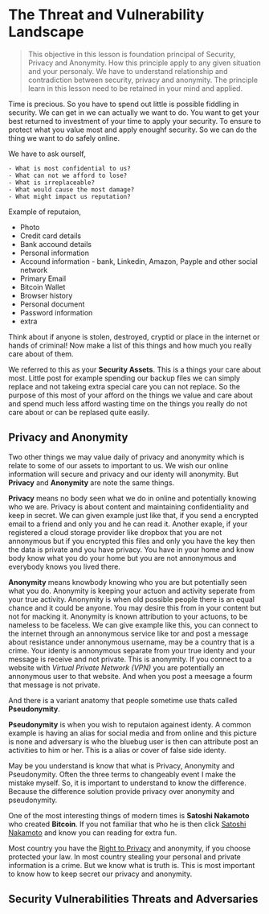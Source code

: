# The Threat and Vulnerability Landscape

> This objective in this lesson is foundation principal of Security, Privacy and Anonymity. How this principle apply to any given situation and your personaly. We have to understand relationship and contradiction between security, privacy and anonymity. The principle learn in this lesson need to be retained in your mind and applied.

Time is precious. So you have to spend out little is possible fiddling in security. We can get in we can actually we want to do. You want to get your best returned to investment of your time to apply your security. To ensure to protect what you value most and apply enoughf security. So we can do the thing we want to do safely online.

We have to ask ourself,

	- What is most confidential to us?
	- What can not we afford to lose?
	- What is irreplaceable?
	- What would cause the most damage?
	- What might impact us reputation?

Example of reputaion,
- Photo
- Credit card details
- Bank accound details
- Personal information
- Accound information - bank, Linkedin, Amazon, Payple and other social network
- Primary Email
- Bitcoin Wallet
- Browser history
- Personal document
- Password information
- extra

Think about if anyone is stolen, destroyed, cryptid or place in the internet or hands of criminal! Now make a list of this things and how much you really care about of them.

We referred to this as your **Security Assets**. This is a things your care about most. Little post for example spending our backup files we can simply replace and not takeing extra special care you can not replace. So the purpose of this most of your afford on the things we value and care about and spend much less afford wasting time on the things you really do not care about or can be replased quite easily.

## Privacy and Anonymity

Two other things we may value daily of privacy and anonymity which is relate to some of our assets to important to us. We wish our online information will secure and privacy and our identy will anonymity. But **Privacy** and **Anonymity** are note the same things.

**Privacy** means no body seen what we do in online and potentially knowing who we are. Privacy is about content and maintaining confidentiality and keep in secret. We can given example just like that, if you send a encrypted email to a friend and only you and he can read it. Another exaple, if your registered a cloud storage provider like dropbox that you are not annonymous but if you encrypted this files and only you have the key then the data is private and you have privacy. You have in your home and know body know what you do your home but you are not annonymous and everybody knows you lived there.

**Anonymity** means knowbody knowing who you are but potentially seen what you do. Anonymity is keeping your actuon and activity seperate from your true activity. Anonymity is when old possible people there is an equal chance and it could be anyone. You may desire this from in your content but not for macking it. Anonymity is known attribution to your actuons, to be nameless to be faceless. We can give example like this, you can connect to the internet through an annonymous service like tor and post a message about resistance under annonymous username, may be a country that is a crime. Your identy is annonymous separate from your true identy and your message is receive and not private. This is anonymity. If you connect to a website with *Virtual Private Network (VPN)* you are potentially an annonymous user to that website. And when you post a meesage a fourm that message is not private.

And there is a variant anatomy that people sometime use thats called **Pseudonymity**.

**Pseudonymity** is when you wish to reputaion againest identy. A common example is having an alias for social media and from online and this picture is none and adversary is who the bluebug user is then can attribute post an activities to him or her. This is a alias or cover of false side identy.

May be you understand is know that what is Privacy, Anonymity and Pseudonymity. Often the three terms to changeably event I make the mistake myself. So, it is important to understand to know the difference. Because the difference solution provide privacy over anonymity and pseudonymity.

One of the most interesting things of modern times is **Satoshi Nakamoto** who created **Bitcoin**. If you not familiar that who he is then click [Satoshi Nakamoto](https://en.wikipedia.org/wiki/Satoshi_Nakamoto) and know you can reading for extra fun.

Most country you have the [Right to Privacy](https://en.wikipedia.org/wiki/Right_to_privacy) and anonymity, if you choose protected your law. In most country stealing your personal and private information is a crime. But we know what is truth is. This is most important to know how to keep secret our privacy and anonymity.

## Security Vulnerabilities Threats and Adversaries


